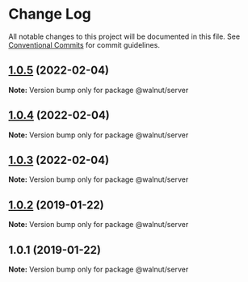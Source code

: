 # Change Log

All notable changes to this project will be documented in this file.
See [Conventional Commits](https://conventionalcommits.org) for commit guidelines.

## [1.0.5](https://github.com/Jdruwe/yarn-workspaces-example/compare/v1.0.4...v1.0.5) (2022-02-04)

**Note:** Version bump only for package @walnut/server





## [1.0.4](https://github.com/Jdruwe/yarn-workspaces-example/compare/v1.0.3...v1.0.4) (2022-02-04)

**Note:** Version bump only for package @walnut/server





## [1.0.3](https://github.com/Jdruwe/yarn-workspaces-example/compare/v1.0.2...v1.0.3) (2022-02-04)

**Note:** Version bump only for package @walnut/server





## [1.0.2](https://github.com/benawad/yarn-workspaces-example/compare/v1.0.1...v1.0.2) (2019-01-22)

**Note:** Version bump only for package @walnut/server





## 1.0.1 (2019-01-22)

**Note:** Version bump only for package @walnut/server
